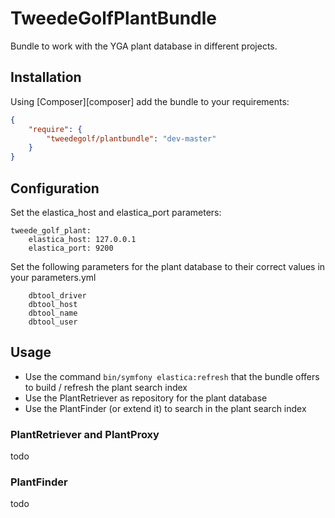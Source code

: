 # TweedeGolfPlantBundle
Bundle to work with the YGA plant database in different projects.

## Installation
Using [Composer][composer] add the bundle to your requirements:

 ```json
 {
     "require": {
         "tweedegolf/plantbundle": "dev-master"
     }
 }
 ```
## Configuration
Set the elastica_host and elastica_port parameters:

```
tweede_golf_plant:
    elastica_host: 127.0.0.1
    elastica_port: 9200
```

Set the following parameters for the plant database to their correct values in your parameters.yml

```
    dbtool_driver
    dbtool_host
    dbtool_name
    dbtool_user
```

## Usage

* Use the command `bin/symfony elastica:refresh` that the bundle offers to build / refresh the plant search index
* Use the PlantRetriever as repository for the plant database
* Use the PlantFinder (or extend it) to search in the plant search index

### PlantRetriever and PlantProxy
todo

### PlantFinder
todo